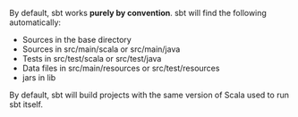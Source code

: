 By default, sbt works **purely by convention**. sbt will find the following automatically:

* Sources in the base directory
* Sources in src/main/scala or src/main/java
* Tests in src/test/scala or src/test/java
* Data files in src/main/resources or src/test/resources
* jars in lib

By default, sbt will build projects with the same version of Scala used to run sbt itself.